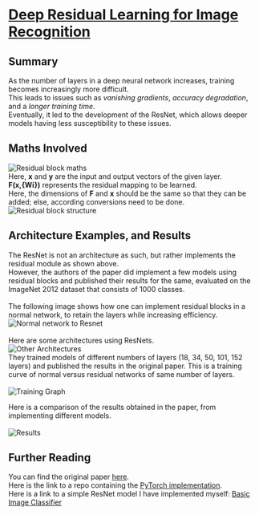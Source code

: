 # [Deep Residual Learning for Image Recognition](https://arxiv.org/pdf/1512.03385.pdf)

## Summary

As the number of layers in a deep neural network increases, training becomes increasingly more difficult. <br> This leads to issues such as *vanishing gradients*, *accuracy degradation*, and a *longer training time*.
<br>
Eventually, it led to the development of the ResNet, which allows deeper models having less susceptibility to these issues.

## Maths Involved
![Residual block maths](https://github.com/dj-dg/Paper-Archive/blob/master/Papers/ResNet%20-%20Deep%20Residual%20Learning%20for%20Image%20Recognition/assets/Screen%20Shot%202021-12-23%20at%202.46.31%20PM.png "Residual block maths")
<br> 
Here, **x** and **y** are the input and output vectors of the given layer. <br>
**F(x,{Wi})** represents the residual mapping to be learned. <br>
Here, the dimensions of **F** and **x** should be the same so that they can be added; else, according conversions need to be done.
<br>
![Residual block structure](https://github.com/dj-dg/Paper-Archive/blob/master/Papers/ResNet%20-%20Deep%20Residual%20Learning%20for%20Image%20Recognition/assets/Screen%20Shot%202021-12-23%20at%203.23.24%20PM.png "Residual block structure")
<br>

## Architecture Examples, and Results

The ResNet is not an architecture as such, but rather implements the residual module as shown above.
<br>
However, the authors of the paper did implement a few models using residual blocks and published their results for the same, evaluated on the ImageNet 2012 dataset that consists of 1000 classes.
<br><br>
The following image shows how one can implement residual blocks in a normal network, to retain the layers while increasing efficiency. <br>
![Normal network to Resnet](https://github.com/dj-dg/Paper-Archive/blob/master/Papers/ResNet%20-%20Deep%20Residual%20Learning%20for%20Image%20Recognition/assets/Screen%20Shot%202021-12-23%20at%203.23.40%20PM.png "Normal to ResNet")
<br><br>
Here are some architectures using ResNets. <br>
![Other Architectures](https://github.com/dj-dg/Paper-Archive/blob/master/Papers/ResNet%20-%20Deep%20Residual%20Learning%20for%20Image%20Recognition/assets/Screen%20Shot%202021-12-23%20at%203.23.59%20PM.png "Other architectures")
<br>
They trained models of different numbers of layers (18, 34, 50, 101, 152 layers) and published the results in the original paper.
This is a training curve of normal versus residual networks of same number of layers. <br> <br>
![Training Graph](https://github.com/dj-dg/Paper-Archive/blob/master/Papers/ResNet%20-%20Deep%20Residual%20Learning%20for%20Image%20Recognition/assets/Screen%20Shot%202021-12-23%20at%203.23.53%20PM.png "Training Graph")
<br>

Here is a comparison of the results obtained in the paper, from implementing different models. <br><br>
![Results](https://github.com/dj-dg/Paper-Archive/blob/master/Papers/ResNet%20-%20Deep%20Residual%20Learning%20for%20Image%20Recognition/assets/Screen%20Shot%202021-12-23%20at%203.24.27%20PM.png "Results")
<br>




## Further Reading
You can find the original paper [here](https://arxiv.org/pdf/1512.03385.pdf).
<br>
Here is the link to a repo containing the [PyTorch implementation](https://github.com/a-martyn/resnet).
<br>
Here is a link to a simple ResNet model I have implemented myself: [Basic Image Classifier](https://github.com/dj-dg/image-classifier-basic)
